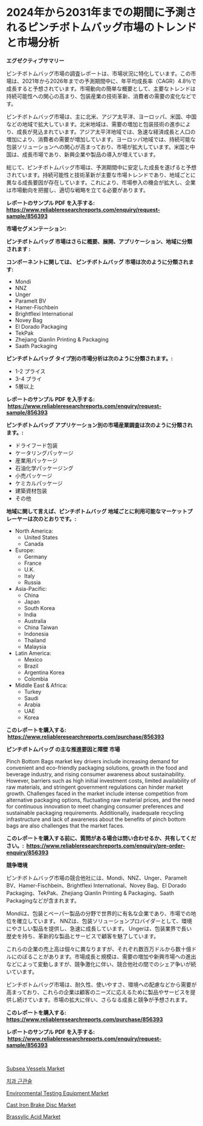 <p><h1>2024年から2031年までの期間に予測されるピンチボトムバッグ市場のトレンドと市場分析</h1></p><p><strong>エグゼクティブサマリー</strong></p>
<p><p>ピンチボトムバッグ市場の調査レポートは、市場状況に特化しています。この市場は、2021年から2026年までの予測期間中に、年平均成長率（CAGR）4.8％で成長すると予想されています。市場動向の簡単な概要として、主要なトレンドは持続可能性への関心の高まり、包装産業の技術革新、消費者の需要の変化などです。</p><p>ピンチボトムバッグ市場は、主に北米、アジア太平洋、ヨーロッパ、米国、中国などの地域で拡大しています。北米地域は、需要の増加と包装技術の進歩により、成長が見込まれています。アジア太平洋地域では、急速な経済成長と人口の増加により、消費者の需要が増加しています。ヨーロッパ地域では、持続可能な包装ソリューションへの関心が高まっており、市場が拡大しています。米国と中国は、成長市場であり、新興企業や製品の導入が増えています。</p><p>総じて、ピンチボトムバッグ市場は、予測期間中に安定した成長を遂げると予想されています。持続可能性と技術革新が主要な市場トレンドであり、地域ごとに異なる成長要因が存在しています。これにより、市場参入の機会が拡大し、企業は市場動向を把握し、適切な戦略を立てる必要があります。</p></p>
<p><strong>レポートのサンプル PDF を入手する: <a href="https://www.reliableresearchreports.com/enquiry/request-sample/856393">https://www.reliableresearchreports.com/enquiry/request-sample/856393</a></strong></p>
<p><strong>市場セグメンテーション:</strong></p>
<p><strong> ピンチボトムバッグ 市場はさらに概要、展開、アプリケーション、地域に分類されます :</strong></p>
<p><strong>コンポーネントに関しては、 ピンチボトムバッグ 市場は次のように分類されます: &nbsp;</strong></p>
<p><ul><li>Mondi</li><li>NNZ</li><li>Unger</li><li>Paramelt BV</li><li>Hamer-Fischbein</li><li>Brightflexi International</li><li>Novey Bag</li><li>El Dorado Packaging</li><li>TekPak</li><li>Zhejiang Qianlin Printing & Packaging</li><li>Saath Packaging</li></ul></p>
<p><strong> ピンチボトムバッグ タイプ別の市場分析は次のように分類されます。:</strong></p>
<p><ul><li>1-2 プライス</li><li>3-4 プライ</li><li>5層以上</li></ul></p>
<p><strong>レポートのサンプル PDF を入手する: &nbsp;<a href="https://www.reliableresearchreports.com/enquiry/request-sample/856393">https://www.reliableresearchreports.com/enquiry/request-sample/856393</a></strong></p>
<p><strong> ピンチボトムバッグ アプリケーション別の市場産業調査は次のように分類されます。:</strong></p>
<p><ul><li>ドライフード包装</li><li>ケータリングパッケージ</li><li>産業用パッケージ</li><li>石油化学パッケージング</li><li>小売パッケージ</li><li>ケミカルパッケージ</li><li>建築資材包装</li><li>その他</li></ul></p>
<p><strong>地域に関して言えば、ピンチボトムバッグ 地域ごとに利用可能なマーケットプレーヤーは次のとおりです。:</strong></p>
<p><ul>
    <li>
        North America:
        <ul>
            <li>United States</li>
            <li>Canada</li>
        </ul>
    </li>
    <li>
        Europe:
        <ul>
            <li>Germany</li>
            <li>France</li>
            <li>U.K.</li>
            <li>Italy</li>
            <li>Russia</li>
        </ul>
    </li>
    <li>
        Asia-Pacific:
        <ul>
            <li>China</li>
            <li>Japan</li>
            <li>South Korea</li>
            <li>India</li>
            <li>Australia</li>
            <li>China Taiwan</li>
            <li>Indonesia</li>
            <li>Thailand</li>
            <li>Malaysia</li>
        </ul>
    </li>
    <li>
        Latin America:
        <ul>
            <li>Mexico</li>
            <li>Brazil</li>
            <li>Argentina Korea</li>
            <li>Colombia</li>
        </ul>
    </li>
    <li>
        Middle East & Africa:
        <ul>
            <li>Turkey</li>
            <li>Saudi</li>
            <li>Arabia</li>
            <li>UAE</li>
            <li>Korea</li>
        </ul>
    </li>
    </ul></p>
<p><strong>このレポートを購入する: &nbsp;<a href="https://www.reliableresearchreports.com/purchase/856393">https://www.reliableresearchreports.com/purchase/856393</a></strong></p>
<p><strong>ピンチボトムバッグ の主な推進要因と障壁 市場</strong></p>
<p><p>Pinch Bottom Bags market key drivers include increasing demand for convenient and eco-friendly packaging solutions, growth in the food and beverage industry, and rising consumer awareness about sustainability. However, barriers such as high initial investment costs, limited availability of raw materials, and stringent government regulations can hinder market growth. Challenges faced in the market include intense competition from alternative packaging options, fluctuating raw material prices, and the need for continuous innovation to meet changing consumer preferences and sustainable packaging requirements. Additionally, inadequate recycling infrastructure and lack of awareness about the benefits of pinch bottom bags are also challenges that the market faces.</p></p>
<p><strong>このレポートを購入する前に、質問がある場合は問い合わせるか、共有してください。:&nbsp; <a href="https://www.reliableresearchreports.com/enquiry/pre-order-enquiry/856393">https://www.reliableresearchreports.com/enquiry/pre-order-enquiry/856393</a></strong></p>
<p><strong>競争環境</strong></p>
<p><p>ピンチボトムバッグ市場の競合他社には、Mondi、NNZ、Unger、Paramelt BV、Hamer-Fischbein、Brightflexi International、Novey Bag、El Dorado Packaging、TekPak、Zhejiang Qianlin Printing & Packaging、Saath Packagingなどが含まれます。</p><p>Mondiは、包装とペーパー製品の分野で世界的に有名な企業であり、市場での地位を確立しています。 NNZは、包装ソリューションプロバイダーとして、環境にやさしい製品を提供し、急速に成長しています。 Ungerは、包装業界で長い歴史を持ち、革新的な製品とサービスで顧客を魅了しています。</p><p>これらの企業の売上高は個々に異なりますが、それぞれ数百万ドルから数十億ドルにのぼることがあります。市場成長と規模は、需要の増加や新興市場への進出などによって変動しますが、競争激化に伴い、競合他社の間でのシェア争いが続いています。</p><p>ピンチボトムバッグ市場は、耐久性、使いやすさ、環境への配慮などから需要が高まっており、これらの企業は顧客のニーズに応えるために製品やサービスを提供し続けています。市場の拡大に伴い、さらなる成長と競争が予想されます。</p></p>
<p><strong>このレポートを購入する: &nbsp; <a href="https://www.reliableresearchreports.com/purchase/856393">https://www.reliableresearchreports.com/purchase/856393</a></strong></p>
<p><strong>レポートのサンプル PDF を入手する: &nbsp;<a href="https://www.reliableresearchreports.com/enquiry/request-sample/856393">https://www.reliableresearchreports.com/enquiry/request-sample/856393</a></strong><strong></strong></p>
<p>&nbsp;</p>
<p><p><a href="https://issuu.com/reportprime-2/docs/subsea-vessels-market-size-2030.pptx">Subsea Vessels Market</a></p><p><a href="https://github.com/vs019sa3m8x/Market-Research-Report-List-1/blob/main/23357318336.md">치과 근관술</a></p><p><a href="https://view.publitas.com/reportprime-1/environmental-testing-equipment-market-research-report-provides-critical-insights-that-can-help-shape-business-development-and-investment-strategies/">Environmental Testing Equipment Market</a></p><p><a href="https://issuu.com/reportprime-2/docs/cast-iron-brake-disc-market-size-2030.pptx">Cast Iron Brake Disc Market</a></p><p><a href="https://military-diascia-e68.notion.site/Brassylic-Acid-Market-Size-Market-Trends-and-Growth-Outlook-forecasted-for-period-from-2024-to-203-509172baff03494eac16adc7b1dd583e">Brassylic Acid Market</a></p></p>